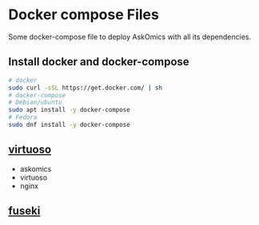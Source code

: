 # Docker compose Files

Some docker-compose file to deploy AskOmics with all its dependencies.

## Install docker and docker-compose

```bash
# docker
sudo curl -sSL https://get.docker.com/ | sh
# docker-compose
# Debian/ubuntu
sudo apt install -y docker-compose
# Fedora
sudo dnf install -y docker-compose
```
## [virtuoso](virtuoso)

- askomics
- virtuoso
- nginx

## [fuseki](fuseki)



